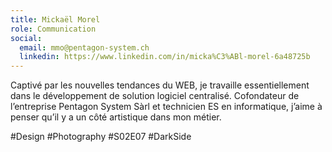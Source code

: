 ```yaml
---
title: Mickaël Morel
role: Communication
social:
  email: mmo@pentagon-system.ch
  linkedin: https://www.linkedin.com/in/micka%C3%ABl-morel-6a48725b
---
```


Captivé par les nouvelles tendances du WEB, je travaille essentiellement
dans le développement de solution logiciel centralisé.
Cofondateur de l’entreprise Pentagon System Sàrl et technicien ES en informatique,
j’aime à penser qu’il y a un côté artistique dans mon métier.

#Design #Photography #S02E07 #DarkSide
